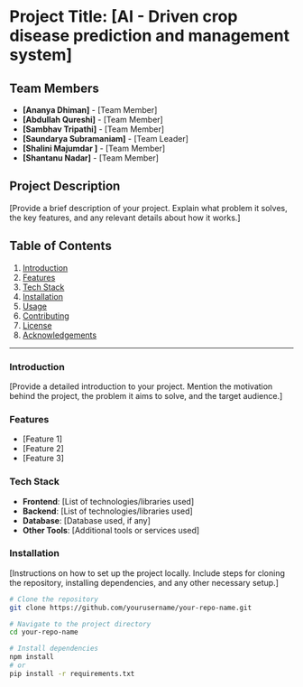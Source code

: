 # Project Title: **[AI - Driven crop disease prediction and management system]**

## Team Members
- **[Ananya Dhiman]** - [Team Member] 
- **[Abdullah Qureshi]** - [Team Member] 
- **[Sambhav Tripathi]** - [Team Member]
- **[Saundarya Subramaniam]** - [Team Leader]
- **[Shalini Majumdar ]** - [Team Member]
- **[Shantanu Nadar]** - [Team Member] 

## Project Description
[Provide a brief description of your project. Explain what problem it solves, the key features, and any relevant details about how it works.]

## Table of Contents
1. [Introduction](#introduction)
2. [Features](#features)
3. [Tech Stack](#tech-stack)
4. [Installation](#installation)
5. [Usage](#usage)
6. [Contributing](#contributing)
7. [License](#license)
8. [Acknowledgements](#acknowledgements)

---

### Introduction
[Provide a detailed introduction to your project. Mention the motivation behind the project, the problem it aims to solve, and the target audience.]

### Features
- [Feature 1]
- [Feature 2]
- [Feature 3]
  
### Tech Stack
- **Frontend**: [List of technologies/libraries used]
- **Backend**: [List of technologies/libraries used]
- **Database**: [Database used, if any]
- **Other Tools**: [Additional tools or services used]

### Installation
[Instructions on how to set up the project locally. Include steps for cloning the repository, installing dependencies, and any other necessary setup.]

```bash
# Clone the repository
git clone https://github.com/yourusername/your-repo-name.git

# Navigate to the project directory
cd your-repo-name

# Install dependencies
npm install
# or
pip install -r requirements.txt
